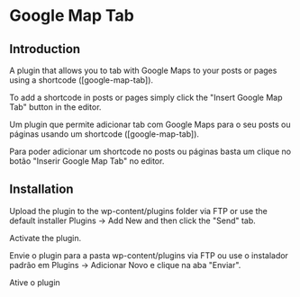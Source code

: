 # Google Map Tab #

## Introduction ##

A plugin that allows you to tab with Google Maps to your posts or pages using a shortcode ([google-map-tab]). 

To add a shortcode in posts or pages simply click the "Insert Google Map Tab" button in the editor.

Um plugin que permite adicionar tab com Google Maps para o seu posts ou páginas usando um shortcode ([google-map-tab]). 

Para poder adicionar um shortcode no posts ou páginas basta um clique no botão "Inserir Google Map Tab" no editor.

## Installation ##

Upload the plugin to the wp-content/plugins folder via FTP or use the default installer Plugins -> Add New and then click the "Send" tab. 

Activate the plugin.

Envie o plugin para a pasta wp-content/plugins via FTP ou use o instalador padrão em Plugins -> Adicionar Novo e clique na aba "Enviar". 

Ative o plugin
